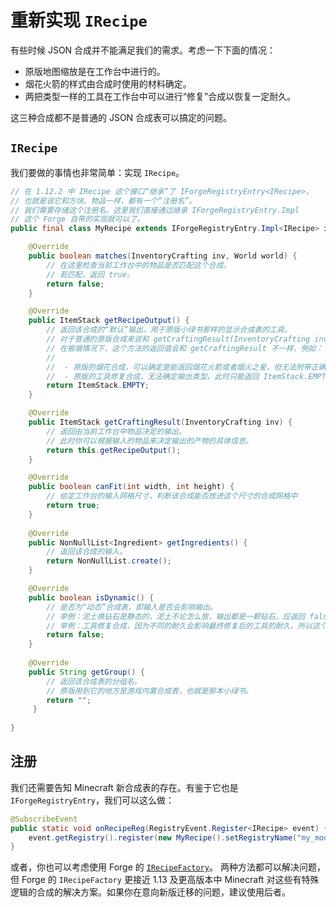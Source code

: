 # 重新实现 `IRecipe`

有些时候 JSON 合成并不能满足我们的需求。考虑一下下面的情况：

  - 原版地图缩放是在工作台中进行的。
  - 烟花火箭的样式由合成时使用的材料确定。
  - 两把类型一样的工具在工作台中可以进行“修复”合成以恢复一定耐久。

这三种合成都不是普通的 JSON 合成表可以搞定的问题。

## `IRecipe`

我们要做的事情也非常简单：实现 `IRecipe`。

```java
// 在 1.12.2 中 IRecipe 这个接口“继承”了 IForgeRegistryEntry<IRecipe>，
// 也就是说它和方块、物品一样，都有一个“注册名”。
// 我们需要存储这个注册名。这里我们直接通过继承 IForgeRegistryEntry.Impl
// 这个 Forge 自带的实现就可以了。
public final class MyRecipe extends IForgeRegistryEntry.Impl<IRecipe> implements IRecipe {

    @Override
    public boolean matches(InventoryCrafting inv, World world) {
        // 在这里检查当前工作台中的物品是否匹配这个合成。
        // 若匹配，返回 true。
        return false;
    }

    @Override
    public ItemStack getRecipeOutput() {
        // 返回该合成的“默认”输出，用于原版小绿书那样的显示合成表的工具。
        // 对于普通的原版合成来说和 getCraftingResult(InventoryCrafting inv) 返回值是一样的。
        // 在极端情况下，这个方法的返回值会和 getCraftingResult 不一样，例如：
        // 
        //  - 原版的烟花合成，可以确定是能返回烟花火箭或者烟火之星，但无法附带正确的数据
        //  - 原版的工具修复合成，无法确定输出类型，此时只能返回 ItemStack.EMPTY
        return ItemStack.EMPTY;
    }

    @Override
    public ItemStack getCraftingResult(InventoryCrafting inv) {
        // 返回由当前工作台中物品决定的输出。
        // 此时你可以根据输入的物品来决定输出的产物的具体信息。
        return this.getRecipeOutput();
    }

    @Override
    public boolean canFit(int width, int height) {
        // 给定工作台的输入网格尺寸，判断该合成能否放进这个尺寸的合成网格中
        return true;
    }
  
    @Override
    public NonNullList<Ingredient> getIngredients() {
        // 返回该合成的输入。
        return NonNullList.create();
    }

    @Override
    public boolean isDynamic() {
        // 是否为“动态”合成表，即输入是否会影响输出。
        // 举例：泥土换钻石是静态的，泥土不论怎么放，输出都是一颗钻石，应返回 false。
        // 举例：工具修复合成，因为不同的耐久会影响最终修复后的工具的耐久，所以这个是动态的，应返回 true。
        return false;
    }
    
    @Override
    public String getGroup() {
        // 返回该合成表的分组名。
        // 原版用到它的地方是游戏内置合成表，也就是那本小绿书。
        return "";
     }
  
}
```

## 注册

我们还需要告知 Minecraft 新合成表的存在。有鉴于它也是 `IForgeRegistryEntry`，我们可以这么做：

```java
@SubscribeEvent
public static void onRecipeReg(RegistryEvent.Register<IRecipe> event) {
    event.getRegistry().register(new MyRecipe().setRegistryName("my_mod:my_custom_recipe"));
}
```

或者，你也可以考虑使用 Forge 的 [`IRecipeFactory`](./forge-extension/recipe-factory)。
两种方法都可以解决问题，但 Forge 的 `IRecipeFactory` 更接近 1.13 及更高版本中 Minecraft 对这些有特殊逻辑的合成的解决方案。如果你在意向新版迁移的问题，建议使用后者。